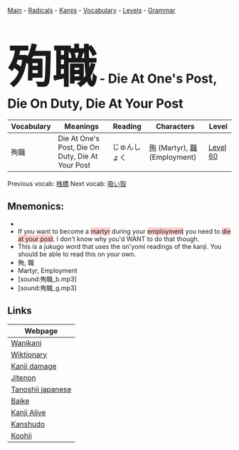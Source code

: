 <style> bigfont {font-size: 100px}</style>
[Main](../README.md) -
[Radicals](../radicals.md) -
[Kanjis](../kanjis.md) -
[Vocabulary](../vocabulary.md) -
[Levels](../levels.md) -
[Grammar](../grammar.md)
# <bigfont> 殉職</bigfont> - Die At One's Post, Die On Duty, Die At Your Post 

| Vocabulary | Meanings | Reading | Characters | Level |
| --- | --- | --- | --- | --- |
| 殉職 | Die At One's Post, Die On Duty, Die At Your Post | じゅんしょく |  [殉](../kanjis/殉.md) (Martyr), [職](../kanjis/職.md) (Employment) | [Level 60](../levels/wk_level60.md) |

Previous vocab: [桟橋](桟橋.md) Next vocab: [吸い殻](吸い殻.md) 

## Mnemonics:

* 
* If you want to become a <span style="background-color:#ffcccb"> martyr</span> during your <span style="background-color:#ffcccb"> employment</span> you need to <span style="background-color:#ffcccb"> die at your post</span>. I don't know why you'd WANT to do that though.
* This is a jukugo word that uses the on'yomi readings of the kanji. You should be able to read this on your own.
* 殉, 職
* Martyr, Employment
* [sound:殉職_b.mp3]
* [sound:殉職_g.mp3]


## Links 

| Webpage |
| --- |
| [Wanikani          ](https://www.wanikani.com/kanji/殉職) |
| [Wiktionary        ](https://en.wiktionary.org/wiki/殉職) |
| [Kanji damage      ](http://www.kanjidamage.com/kanji/search?utf8=✓&q=殉職) |
| [Jitenon           ](https://jitenon.com/kanji/殉職) |
| [Tanoshii japanese ](https://www.tanoshiijapanese.com/dictionary/kanji.cfm?k=殉職) |
| [Baike             ](https://baike.baidu.com/item/殉職) |
| [Kanji Alive       ](https://app.kanjialive.com/殉職) |
| [Kanshudo          ](https://www.kanshudo.com/searchmn?q=殉職) |
| [Koohii            ](https://kanji.koohii.com/study/kanji/殉職) |
